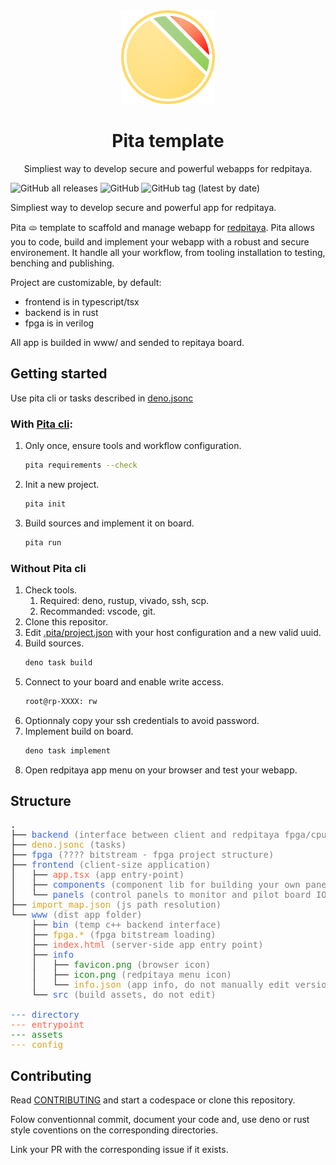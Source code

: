 <div align="center">
    <img src="./www/info/favicon.png" alt="logo" style="width: 150px; height: 150px"/>
    <h1>Pita template</h1>
    <p>Simpliest way to develop secure and powerful webapps for redpitaya.</p>
</div>

![GitHub all releases](https://img.shields.io/github/downloads/JOTSR/pita-template/total?style=flat-square)
![GitHub](https://img.shields.io/github/license/JOTSR/pita-template?style=flat-square)
![GitHub tag (latest by date)](https://img.shields.io/github/v/tag/JOTSR/pita-template?style=flat-square)

Simpliest way to develop secure and powerful app for redpitaya.

Pita 🫓 template to scaffold and manage webapp for
[redpitaya](https://redpitaya.com/). Pita allows you to code, build and
implement your webapp with a robust and secure environement. It handle all your
workflow, from tooling installation to testing, benching and publishing.

Project are customizable, by default:

- frontend is in typescript/tsx
- backend is in rust
- fpga is in verilog

All app is builded in www/ and sended to repitaya board.

## Getting started

Use pita cli or tasks described in [deno.jsonc](./deno.jsonc)

### With [Pita cli](https://github.com/JOTSR/pita-cli):

1. Only once, ensure tools and workflow configuration.
   ```sh
   pita requirements --check
   ```
2. Init a new project.
   ```sh
   pita init
   ```
3. Build sources and implement it on board.
   ```sh
   pita run
   ```

### Without Pita cli

1. Check tools.
   1. Required: deno, rustup, vivado, ssh, scp.
   2. Recommanded: vscode, git.
2. Clone this repositor.
3. Edit [.pita/project.json](.pita/project.json) with your host configuration
   and a new valid uuid.
4. Build sources.
   ```sh
   deno task build
   ```
5. Connect to your board and enable write access.
   ```sh
   root@rp-XXXX: rw
   ```
6. Optionnaly copy your ssh credentials to avoid password.
7. Implement build on board.
   ```sh
   deno task implement
   ```
8. Open redpitaya app menu on your browser and test your webapp.

## Structure

<pre>
.
├── <span style="color: royalblue">backend</span> <span style="color: grey">(interface between client and redpitaya fpga/cpu)</span>
├── <span style="color: goldenrod">deno.jsonc</span> <span style="color: grey">(tasks)</span>
├── <span style="color: royalblue">fpga</span> <span style="color: grey">(???? bitstream - fpga project structure)</span>
├── <span style="color: royalblue">frontend</span> <span style="color: grey">(client-size application)</span>
│   ├── <span style="color: tomato">app.tsx</span> <span style="color: grey">(app entry-point)</span>
│   ├── <span style="color: royalblue">components</span> <span style="color: grey">(component lib for building your own panels)</span>
│   └── <span style="color: royalblue">panels</span> <span style="color: grey">(control panels to monitor and pilot board IOs and state)</span>
├── <span style="color: goldenrod">import_map.json</span> <span style="color: grey">(js path resolution)</span>
└── <span style="color: royalblue">www</span> <span style="color: grey">(dist app folder)</span>
    ├── <span style="color: royalblue">bin</span> <span style="color: grey">(temp c++ backend interface)</span>
    ├── <span style="color: goldenrod">fpga.*</span> <span style="color: grey">(fpga bitstream loading)</span>
    ├── <span style="color: tomato">index.html</span> <span style="color: grey">(server-side app entry point)</span>
    ├── <span style="color: royalblue">info</span>
    │   ├── <span style="color: forestgreen">favicon.png</span> <span style="color: grey">(browser icon)</span>
    │   ├── <span style="color: forestgreen">icon.png</span> <span style="color: grey">(redpitaya menu icon)</span>
    │   └── <span style="color: goldenrod">info.json</span> <span style="color: grey">(app info, do not manually edit version and revision)</span>
    └── <span style="color: royalblue">src</span> <span style="color: grey">(build assets, do not edit)</span>

<span style="color: royalblue">--- directory</span>
<span style="color: tomato">--- entrypoint</span>
<span style="color: forestgreen">--- assets</span>
<span style="color: goldenrod">--- config</span>
</pre>

## Contributing

Read [CONTRIBUTING](./CONTRIBUTING.md) and start a codespace or clone this
repository.

Folow conventionnal commit, document your code and, use deno or rust style
coventions on the corresponding directories.

Link your PR with the corresponding issue if it exists.
